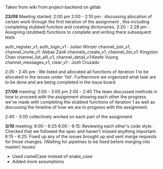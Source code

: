 Taken from wiki from project-backend on gitlab

**23/09**
Meeting started: 2:00 pm
2:00 - 2:10 pm : discussing allocation of certain work through the first iteration of the assignment , this including completing stubbed function and creating dictionaries.
2:20 - 2:28 pm : Assigning (stubbed) functions to complete and writing there subsequent tests

auth_register_v1, auth_login_v1 : Julian Winzer
channel_join_v1, channel_invite_v1: Abbas Zaidi
channels_create_v1, channel_list_v1: Kingston Chan
channel_list_alll_v1, channel_detail_v1:Keefe Vuong
channel_messages_v1, clear_v1 : Josh Cruzado

2:35 - 2:45 pm : We listed and allocated all functions of iteration 1 to be allocated in the issues  under 'list'. Furthermore we organized what task are to be done and are being completed in the issue board.

**27/09**
meeting: 2:00 - 3:00 pm
2:00 - 2:40 The team discussed methods in how to proceed with the assignment showing each other the progress we've made with completing the stubbed functions of iteration 1 as well as discussing the timeline of how we are to progress with the assignment.

2:40 - 3:00 collectively worked on each part of the assignment


**3/10**
meeting: 6:00 - 6:25
6:00 - 6:15:
Reviewing each other's code style.
Checked that we followed the spec and haven't missed anything important.
6:15 - 6:25:
Fixed up any of the issues brought up and sent merge requests for those changes. (Waiting for pipelines to be fixed before merging into master)
Issues:

- Used camelCase instead of snake_case
- Added more assumptions

